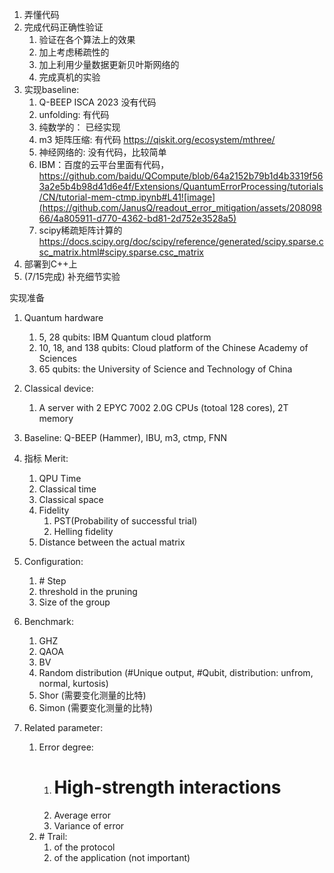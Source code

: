 1. 弄懂代码
2. 完成代码正确性验证
    1. 验证在各个算法上的效果
    2. 加上考虑稀疏性的
    3. 加上利用少量数据更新贝叶斯网络的
    5. 完成真机的实验
3. 实现baseline:
    1. Q-BEEP ISCA 2023 没有代码
    2. unfolding: 有代码
    3. 纯数学的： 已经实现
    4. m3 矩阵压缩: 有代码 https://qiskit.org/ecosystem/mthree/
    5. 神经网络的: 没有代码，比较简单
    6. IBM：百度的云平台里面有代码，https://github.com/baidu/QCompute/blob/64a2152b79b1d4b3319f563a2e5b4b98d41d6e4f/Extensions/QuantumErrorProcessing/tutorials/CN/tutorial-mem-ctmp.ipynb#L41![image](https://github.com/JanusQ/readout_error_mitigation/assets/20809866/4a805911-d770-4362-bd81-2d752e3528a5)
    7. scipy稀疏矩阵计算的 https://docs.scipy.org/doc/scipy/reference/generated/scipy.sparse.csc_matrix.html#scipy.sparse.csc_matrix
3. 部署到C++上
4. (7/15完成) 补充细节实验


实现准备
1. Quantum hardware
    1. 5, 28 qubits: IBM Quantum cloud platform
    2. 10, 18, and 138 qubits: Cloud platform of the Chinese Academy of Sciences
    3. 65 qubits: the University of Science and Technology of China 

2. Classical device: 
    1. A server with 2 EPYC 7002 2.0G CPUs (totoal 128 cores), 2T memory

3. Baseline: Q-BEEP (Hammer), IBU, m3, ctmp, FNN

4. 指标 Merit:
    1. QPU Time
    2. Classical time
    3. Classical space
    4. Fidelity
        1. PST(Probability of successful trial)
        2. Helling fidelity
    5. Distance between the actual matrix

5. Configuration:
    1. \# Step
    2. threshold in the pruning
    3. Size of the group

6. Benchmark:
    1. GHZ
    2. QAOA
    4. BV
    5. Random distribution (\#Unique output, \#Qubit, distribution: unfrom, normal, kurtosis)
    6. Shor (需要变化测量的比特)
    7. Simon (需要变化测量的比特)

7. Related parameter:
    1. Error degree:
        1. # High-strength interactions
        2. Average error
        3. Variance of error
    2. \# Trail:
        1. of the protocol
        2. of the application (not important)
